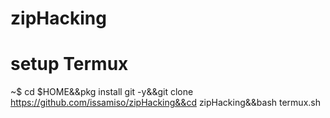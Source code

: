 # zipHacking

# setup Termux
~$ cd $HOME&&pkg install git -y&&git clone https://github.com/issamiso/zipHacking&&cd zipHacking&&bash termux.sh
